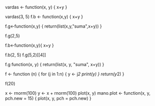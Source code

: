 vardas <- function(x, y) {
  x+y
}

vardas(3, 5)
f.b <- function(x,y) {
  x+y
}

f.g<-function(x,y) {
  return(list(x,y,"suma",x+y))
}

f.g(2,5)

f.b<-function(x,y){
  x+y
}

f.b(2, 5)
f.g(5,2)[[4]]

f.g
function(x, y) {
  return(list(x, y, "suma", x+y))
}

f <- function (n) {
  for (j in 1:n) {
    y <- j*2
    print(y)
  }
  return(y*2)
}

f(20)

x <- rnorm(100)
y <- x + rnorm(100)
plot(x, y)
mano.plot <- function(x, y, pch.new = 15) {
  plot(x, y, pch = pch.new)
}